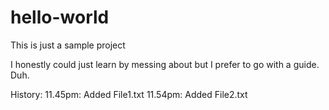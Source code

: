 # hello-world
This is just a sample project

I honestly could just learn by messing about but I prefer to go with a guide. Duh.

History:
11.45pm: Added File1.txt
11.54pm: Added File2.txt
